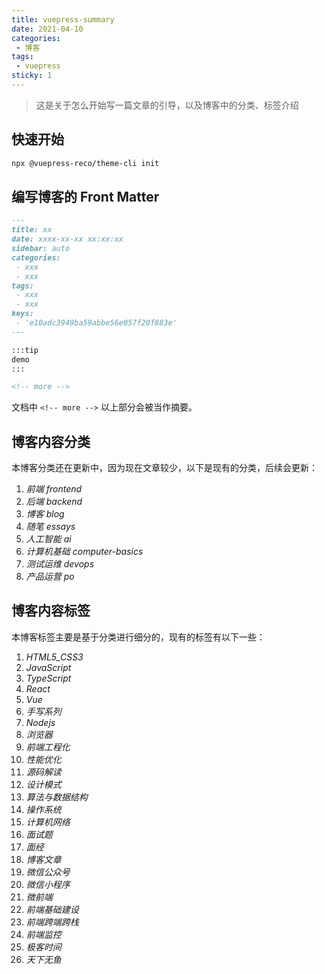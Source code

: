 ```yaml
---
title: vuepress-summary
date: 2021-04-10
categories:
 - 博客
tags:
 - vuepress
sticky: 1
---
```


<!-- more -->




> 这是关于怎么开始写一篇文章的引导，以及博客中的分类、标签介绍



## 快速开始

```bash
npx @vuepress-reco/theme-cli init
```



## 编写博客的 Front Matter

```markdown
---
title: xx
date: xxxx-xx-xx xx:xx:xx
sidebar: auto
categories:
 - xxx
 - xxx
tags:
 - xxx
 - xxx
keys:
 - 'e10adc3949ba59abbe56e057f20f883e'
---

:::tip
demo
:::

<!-- more -->
```

文档中 `<!-- more -->` 以上部分会被当作摘要。



## 博客内容分类

本博客分类还在更新中，因为现在文章较少，以下是现有的分类，后续会更新：

1.  *前端  frontend*
2.  *后端  backend*
4.  *博客  blog*
5.  *随笔  essays*
5.  *人工智能 ai*
6.  *计算机基础 computer-basics*
7.  *测试运维 devops*
8.  *产品运营 po*



## 博客内容标签

本博客标签主要是基于分类进行细分的，现有的标签有以下一些：

1.  *HTML5_CSS3*
2.  *JavaScript*
3.  *TypeScript*
4.  *React*
5.  *Vue*
6.  *手写系列*
7.  *Nodejs*
8.  *浏览器*
9.  *前端工程化*
10.  *性能优化*
11.  *源码解读*
12.  *设计模式*
13.  *算法与数据结构*
14.  *操作系统*
15.  *计算机网络*
16.  *面试题*
17.  *面经*
18.  *博客文章*
19.  *微信公众号*
20.  *微信小程序*
21.  *微前端*
22.  *前端基础建设*
23.  *前端跨端跨栈*
24.  *前端监控*
25.  *极客时间*
26.  *天下无鱼*

